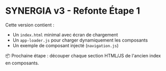 # SYNERGIA v3 - Refonte Étape 1

Cette version contient :
- Un `index.html` minimal avec écran de chargement
- Un `app-loader.js` pour charger dynamiquement les composants
- Un exemple de composant injecté (`navigation.js`)

📦 Prochaine étape : découper chaque section HTML/JS de l'ancien index en composants.
